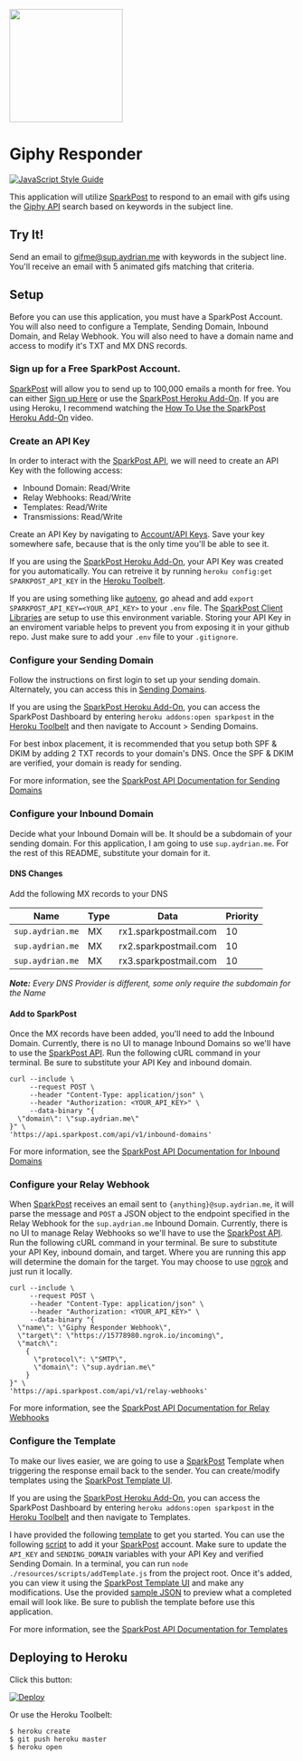 <a href="https://developers.sparkpost.com"><img src="https://www.sparkpost.com/sites/default/files/attachments/SparkPost_Logo_2-Color_Gray-Orange_RGB.svg" width="200px"/></a>

# Giphy Responder
[![JavaScript Style Guide](https://img.shields.io/badge/code%20style-standard-brightgreen.svg)](http://standardjs.com/)

This application will utilize [SparkPost][1] to respond
to an email with gifs using the [Giphy API](https://github.com/Giphy/GiphyAPI) search based on keywords in the subject line.

## Try It!

Send an email to gifme@sup.aydrian.me with keywords in the subject line. You'll receive an email with 5 animated gifs matching that criteria.

## Setup

Before you can use this application, you must have a SparkPost Account. You will also need to configure a Template, Sending Domain, Inbound Domain, and Relay Webhook. You will also need to have a domain name and access to modify it's TXT and MX DNS records.

### Sign up for a Free SparkPost Account.
[SparkPost][1] will allow you to send up to 100,000 emails a month for free. You can either [Sign up Here][2] or use the [SparkPost Heroku Add-On][3]. If you are using Heroku, I recommend watching the [How To Use the SparkPost Heroku Add-On](https://developers.sparkpost.com/videos/heroku_addon.html) video.

### Create an API Key
In order to interact with the [SparkPost API](https://developers.sparkpost.com/api), we will need to create an API Key with the following access:
- Inbound Domain: Read/Write
- Relay Webhooks: Read/Write
- Templates: Read/Write
- Transmissions: Read/Write

Create an API Key by navigating to [Account/API Keys](https://app.sparkpost.com/account/credentials). Save your key somewhere safe, because that is the only time you'll be able to see it.

If you are using the [SparkPost Heroku Add-On][3], your API Key was created for you automatically. You can retreive it by running `heroku config:get SPARKPOST_API_KEY` in the [Heroku Toolbelt][4].

If you are using something like [autoenv](https://github.com/kennethreitz/autoenv), go ahead and add `export SPARKPOST_API_KEY=<YOUR_API_KEY>` to your `.env` file. The [SparkPost Client Libraries][5] are setup to use this environment variable. Storing your API Key in an enviroment variable helps to prevent you from exposing it in your github repo. Just make sure to add your `.env` file to your `.gitignore`.

### Configure your Sending Domain
Follow the instructions on first login to set up your sending domain. Alternately, you can access this in [Sending Domains](https://app.sparkpost.com/account/sending-domains).

If you are using the [SparkPost Heroku Add-On][3], you can access the SparkPost Dashboard by entering `heroku addons:open sparkpost` in the [Heroku Toolbelt][4] and then navigate to Account > Sending Domains.

For best inbox placement, it is recommended that you setup both SPF & DKIM by adding 2 TXT records to your domain's DNS. Once the SPF & DKIM are verified, your domain is ready for sending.

For more information, see the [SparkPost API Documentation for Sending Domains](https://developers.sparkpost.com/api/#/reference/sending-domains)

### Configure your Inbound Domain
Decide what your Inbound Domain will be. It should be a subdomain of your sending domain. For this application, I am going to use `sup.aydrian.me`. For the rest of this README, substitute your domain for it.

#### DNS Changes
Add the following MX records to your DNS

Name | Type | Data | Priority
---- | ---- | ---- | --------
`sup.aydrian.me` | MX | rx1.sparkpostmail.com | 10
`sup.aydrian.me` | MX | rx2.sparkpostmail.com | 10
`sup.aydrian.me` | MX | rx3.sparkpostmail.com | 10

_**Note:** Every DNS Provider is different, some only require the subdomain for the Name_

#### Add to SparkPost
Once the MX records have been added, you'll need to add the Inbound Domain. Currently, there is no UI to manage Inbound Domains so we'll have to use the [SparkPost API](https://developers.sparkpost.com/api/). Run the following cURL command in your terminal. Be sure to substitute your API Key and inbound domain.

```
curl --include \
     --request POST \
     --header "Content-Type: application/json" \
     --header "Authorization: <YOUR_API_KEY>" \
     --data-binary "{
  \"domain\": \"sup.aydrian.me\"
}" \
'https://api.sparkpost.com/api/v1/inbound-domains'
```

For more information, see the [SparkPost API Documentation for Inbound Domains](https://developers.sparkpost.com/api/#/reference/inbound-domains)

### Configure your Relay Webhook
When [SparkPost][1] receives an email sent to `{anything}@sup.aydrian.me`, it will parse the message and `POST` a JSON object to the endpoint specified in the Relay Webhook for the `sup.aydrian.me` Inbound Domain. Currently, there is no UI to manage Relay Webhooks so we'll have to use the [SparkPost API](https://developers.sparkpost.com/api/). Run the following cURL command in your terminal. Be sure to substitute your API Key, inbound domain, and target. Where you are running this app will determine the domain for the target. You may choose to use [ngrok](https://ngrok.com/) and just run it locally.

```
curl --include \
     --request POST \
     --header "Content-Type: application/json" \
     --header "Authorization: <YOUR_API_KEY>" \
     --data-binary "{
  \"name\": \"Giphy Responder Webhook\",
  \"target\": \"https://15778980.ngrok.io/incoming\",
  \"match\":
    {
      \"protocol\": \"SMTP\",
      \"domain\": \"sup.aydrian.me\"
    }
}" \
'https://api.sparkpost.com/api/v1/relay-webhooks'
```

For more information, see the [SparkPost API Documentation for Relay Webhooks](https://developers.sparkpost.com/api/#/reference/relay-webhooks)

### Configure the Template
To make our lives easier, we are going to use a [SparkPost][1] Template when triggering the response email back to the sender. You can create/modify templates using the [SparkPost Template UI](https://app.sparkpost.com/templates).

If you are using the [SparkPost Heroku Add-On][3], you can access the SparkPost Dashboard by entering `heroku addons:open sparkpost` in the [Heroku Toolbelt][4] and then navigate to Templates.

I have provided the following [template](/resources/template.html) to get you started. You can use the following [script](/resources/scripts/addTemplate.js) to add it your [SparkPost][1] account. Make sure to update the `API_KEY` and `SENDING_DOMAIN` variables with your API Key and verified Sending Domain. In a terminal, you can run `node ./resources/scripts/addTemplate.js` from the project root. Once it's added, you can view it using the [SparkPost Template UI](https://app.sparkpost.com/templates) and make any modifications. Use the provided [sample JSON](/resources/sample.json) to preview what a completed email will look like. Be sure to publish the template before use this application.

For more information, see the [SparkPost API Documentation for Templates](https://developers.sparkpost.com/api/#/reference/templates)

## Deploying to Heroku

Click this button:

[![Deploy](https://www.herokucdn.com/deploy/button.svg)](https://heroku.com/deploy)

Or use the Heroku Toolbelt:

```
$ heroku create
$ git push heroku master
$ heroku open
```

[1]: https://www.sparkpost.com/
[2]: https://app.sparkpost.com/sign-up?src=Dev-Website&sfdcid=701600000011daf&_ga=1.204138960.1347218848.1425988764
[3]: https://elements.heroku.com/addons/sparkpost
[4]: https://toolbelt.heroku.com/
[5]: https://developers.sparkpost.com/
